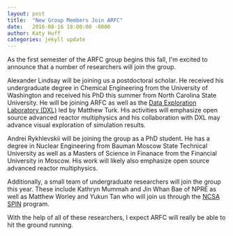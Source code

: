 ```yaml
---
layout: post
title:  "New Group Members Join ARFC"
date:   2016-08-16 18:00:00 -0800
author: Katy Huff
categories: jekyll update
---
```


As the first semester of the ARFC group begins this fall, I'm excited to 
announce that a number of researchers will join the group.

Alexander Lindsay will be joining us a postdoctoral scholar. He received his
undergraduate degree in Chemical Engineering from the University of Washington
and received his PhD this summer from North Carolina State University. He will
be joining ARFC as well as the [Data Exploration Laboratory
(DXL)](https://dxl.ncsa.illinois.edu/) led by Matthew Turk. His activities will
emphasize open source advanced reactor multiphysics and his collaboration with
DXL may advance visual exploration of simulation results.  

Andrei Rykhlevskii will be joining the group as a PhD student. He has a degree
in Nuclear Engineering from Bauman Moscow State Technical University as well as
a Masters of Science in Finanace from the Financial University in Moscow. His
work will likely also emphasize open source advanced reactor multiphysics. 

Additionally, a small team of undergraduate researchers will join the group 
this year.  These include Kathryn Mummah and Jin Whan Bae of NPRE as well as 
Matthew Worley and Yukun Tan who will join us through the [NCSA 
SPIN](http://spin.ncsa.illinois.edu/) program.  

With the help of all of these researchers, I expect ARFC will really be able to
hit the ground running.  

